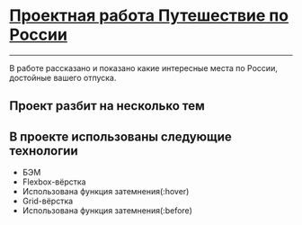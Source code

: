
# [Проектная работа Путешествие по России](https://edaljr.github.io/russian-travel/)
---
В работе рассказано и показано какие интересные места по России, достойные вашего отпуска.
## Проект разбит на несколько тем
## В проекте использованы следующие технологии
+ БЭМ
+ Flexbox-вёрстка
+ Использована функция затемнения(:hover)
+ Grid-вёрстка
+ Использована функция затемнения(:before)



